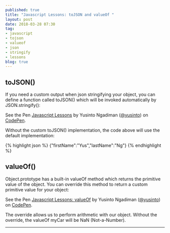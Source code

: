 ```yaml
---
published: true
title: "Javascript Lessons: toJSON and valueOf "
layout: post
date: 2018-03-28 07:30
tag:
- javascript
- tojson
- valueof
- json
- stringify
- lessons
blog: true
---
```


## toJSON()
If you need a custom output when json stringifying your object, you can define
a function called toJSON() which will be invoked automatically by
JSON.stringify():

<p data-height="376" data-theme-id="dark" data-slug-hash="KoZmLa" data-default-tab="js,result" data-user="yusinto" data-embed-version="2" data-pen-title="Javascript Lessons" class="codepen">See the Pen <a href="https://codepen.io/yusinto/pen/KoZmLa/">Javascript Lessons</a> by Yusinto Ngadiman (<a href="https://codepen.io/yusinto">@yusinto</a>) on <a href="https://codepen.io">CodePen</a>.</p>
<script async src="https://static.codepen.io/assets/embed/ei.js"></script>

Without the custom toJSON() implementation, the code above will use the default
implementation:

{% highlight json %}
{"firstName":"Yus","lastName":"Ng"}
{% endhighlight %}

## valueOf()
Object.prototype has a built-in valueOf method which returns the primitive value
of the object. You can override this method to return a custom primitive value
for your object:

<p data-height="372" data-theme-id="dark" data-slug-hash="YaYQyo" data-default-tab="js,result" data-user="yusinto" data-embed-version="2" data-pen-title="Javascript Lessons: valueOf" class="codepen">See the Pen <a href="https://codepen.io/yusinto/pen/YaYQyo/">Javascript Lessons: valueOf</a> by Yusinto Ngadiman (<a href="https://codepen.io/yusinto">@yusinto</a>) on <a href="https://codepen.io">CodePen</a>.</p>
<script async src="https://static.codepen.io/assets/embed/ei.js"></script>

The override allows us to perform arithmetic with our object. Without the override,
the valueOf myCar will be NaN (Not-a-Number).


---------------------------------------------------------------------------------------
